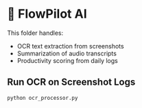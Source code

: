 # 🧠 FlowPilot AI

This folder handles:

- OCR text extraction from screenshots
- Summarization of audio transcripts
- Productivity scoring from daily logs

## Run OCR on Screenshot Logs

```bash
python ocr_processor.py
